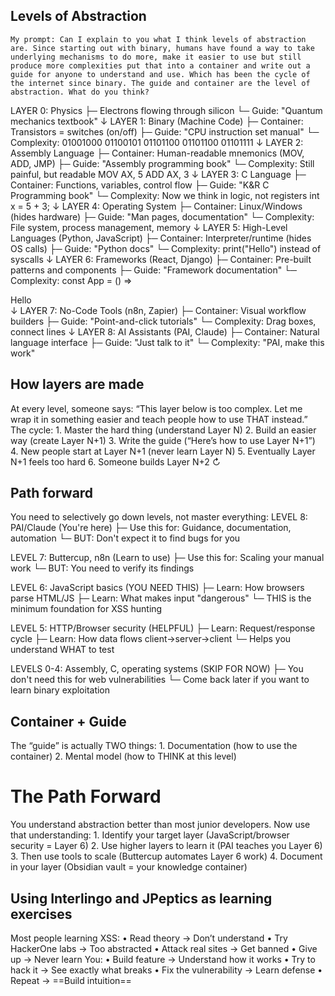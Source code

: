 ## Levels of Abstraction 
`My prompt: Can I explain to you what I think levels of abstraction are. Since starting out with binary, humans have found a way to take underlying mechanisms to do more, make it easier to use but still produce more complexities put that into a container and write out a guide for anyone to understand and use. Which has been the cycle of the internet since binary. The guide and container are the level of abstraction. What do you think?`


LAYER 0: Physics
├─ Electrons flowing through silicon
└─ Guide: "Quantum mechanics textbook"
    ↓
LAYER 1: Binary (Machine Code)
├─ Container: Transistors = switches (on/off)
├─ Guide: "CPU instruction set manual"
└─ Complexity: 01001000 01100101 01101100 01101100 01101111
    ↓
LAYER 2: Assembly Language
├─ Container: Human-readable mnemonics (MOV, ADD, JMP)
├─ Guide: "Assembly programming book"
└─ Complexity: Still painful, but readable
    MOV AX, 5
    ADD AX, 3
    ↓
LAYER 3: C Language
├─ Container: Functions, variables, control flow
├─ Guide: "K&R C Programming book"
└─ Complexity: Now we think in logic, not registers
    int x = 5 + 3;
    ↓
LAYER 4: Operating System
├─ Container: Linux/Windows (hides hardware)
├─ Guide: "Man pages, documentation"
└─ Complexity: File system, process management, memory
    ↓
LAYER 5: High-Level Languages (Python, JavaScript)
├─ Container: Interpreter/runtime (hides OS calls)
├─ Guide: "Python docs"
└─ Complexity: print("Hello") instead of syscalls
    ↓
LAYER 6: Frameworks (React, Django)
├─ Container: Pre-built patterns and components
├─ Guide: "Framework documentation"
└─ Complexity: const App = () => <div>Hello</div>
    ↓
LAYER 7: No-Code Tools (n8n, Zapier)
├─ Container: Visual workflow builders
├─ Guide: "Point-and-click tutorials"
└─ Complexity: Drag boxes, connect lines
    ↓
LAYER 8: AI Assistants (PAI, Claude)
├─ Container: Natural language interface
├─ Guide: "Just talk to it"
└─ Complexity: "PAI, make this work"

## How layers are made
At every level, someone says:
“This layer below is too complex. Let me wrap it in something easier and teach people how to use THAT instead.”
The cycle:
	1.	Master the hard thing (understand Layer N)
	2.	Build an easier way (create Layer N+1)
	3.	Write the guide (“Here’s how to use Layer N+1”)
	4.	New people start at Layer N+1 (never learn Layer N)
	5.	Eventually Layer N+1 feels too hard
	6.	Someone builds Layer N+2 ↻

## Path forward
You need to selectively go down levels, not master everything:
LEVEL 8: PAI/Claude (You're here)
├─ Use this for: Guidance, documentation, automation
└─ BUT: Don't expect it to find bugs for you

LEVEL 7: Buttercup, n8n (Learn to use)
├─ Use this for: Scaling your manual work
└─ BUT: You need to verify its findings

LEVEL 6: JavaScript basics (YOU NEED THIS)
├─ Learn: How browsers parse HTML/JS
├─ Learn: What makes input "dangerous"
└─ THIS is the minimum foundation for XSS hunting

LEVEL 5: HTTP/Browser security (HELPFUL)
├─ Learn: Request/response cycle
├─ Learn: How data flows client→server→client
└─ Helps you understand WHAT to test

LEVELS 0-4: Assembly, C, operating systems (SKIP FOR NOW)
├─ You don't need this for web vulnerabilities
└─ Come back later if you want to learn binary exploitation
## Container + Guide
The “guide” is actually TWO things:
	1.	Documentation (how to use the container)
	2.	Mental model (how to THINK at this level)
# The Path Forward
You understand abstraction better than most junior developers.
Now use that understanding:
	1.	Identify your target layer (JavaScript/browser security = Layer 6)
	2.	Use higher layers to learn it (PAI teaches you Layer 6)
	3.	Then use tools to scale (Buttercup automates Layer 6 work)
	4.	Document in your layer (Obsidian vault = your knowledge container)

## Using Interlingo and JPeptics as learning exercises 
Most people learning XSS:
	•	Read theory → Don’t understand
	•	Try HackerOne labs → Too abstracted
	•	Attack real sites → Get banned
	•	Give up → Never learn
You:
	•	Build feature → Understand how it works
	•	Try to hack it → See exactly what breaks
	•	Fix the vulnerability → Learn defense
	•	Repeat → ==Build intuition==

